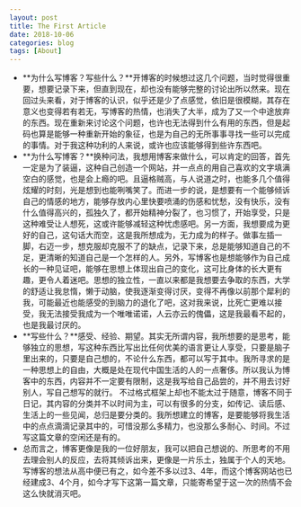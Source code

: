 ```yaml
---
layout: post
title: The First Article
date: 2018-10-06
categories: blog
tags: [About]
---
```

- **为什么写博客？写些什么？**开博客的时候想过这几个问题，当时觉得很重要，想要记录下来，但直到现在，却也没有能够完整的讨论出所以然来。现在回过头来看，对于博客的认识，似乎还是少了点感觉，依旧是很模糊，其存在意义也变得若有若无，写博客的热情，也消失了大半，成为了又一个中途放弃的东西。现在重新来讨论这个问题，也许也无法得到什么有用的东西，但是起码也算是能够一种重新开始的象征，也是为自己的无所事事寻找一些可以完成的事情。对于我这种功利的人来说，或许也应该能够得到些许东西吧。
- **为什么写博客？**换种问法，我想用博客来做什么，可以肯定的回答，首先一定是为了装逼，这种自己创造一个网站，并一点点的用自己喜欢的文字填满空白的感觉，也是会上瘾的吧。且逼格贼高，与人说道之时，也能多几个值得炫耀的时刻，光是想到也能咧嘴笑了。而进一步的说，是想要有一个能够倾诉自己的情感的地方，能够存放内心里快要喷涌的伤感和忧愁，没有快乐，没有什么值得高兴的，孤独久了，都开始精神分裂了，也习惯了，开始享受，只是这种难受让人想死，这或许能够减轻这种忧虑感吧。另一方面，我想要成为更好的自己，这句话大而空，这是我所想成为，无力成为的样子。做事左插一脚，右迈一步，想克服却克服不了的缺点，记录下来，总是能够知道自己的不足，更清晰的知道自己是一个怎样的人。另外，写博客也是想能够作为自己成长的一种见证吧，能够在思想上体现出自己的变化，这可比身体的长大更有趣，更令人着迷吧。思想的独立性，一直以来都是我想要去争取的东西，大学的舒适让我怠惰，懒于动脑，使我逐渐变得讨厌，变得不再像以前那个犀利的我，可能最近也能感受的到脑力的退化了吧，这对我来说，比死亡更难以接受，我无法接受我成为一个唯唯诺诺，人云亦云的傀儡，这是我最看不起的，也是我最讨厌的。
- **写些什么？**感受、经验、期望。其实无所谓内容，我所想要的是思考，能够独立的思想，写这种东西比写出比任何优美的语言更让人享受，只要是脑子里出来的，只要是自己想的，不论什么东西，都可以写于其中。我所寻求的是一种思想上的自由，大概是处在现代中国生活的人的一点奢侈。所以我认为博客中的东西，内容并不一定要有限制，这是我写给自己品尝的，并不用去讨好别人，写自己想写的就行。
不过格式框架上却也不能太过于随意，博客不同于日记，其内容的分类并不以时间为主，可以有很多的分支，如传记、读后感、生活上的一些见闻，总归是要分类的。我所想建立的博客，是要能够将我生活中的点点滴滴记录其中的，可惜没那么多精力，也没那么多耐心、时间。不过写这篇文章的空闲还是有的。
- 总而言之，博客更像是我的一位好朋友，我可以把自己想说的、所思考的不用去理会别人的反应，去将其倾诉出来，更像是一片乐土，独属于个人的天地。写博客的想法从高中便已有之，如今差不多以过3、4年，而这个博客网站也已经建成3、4个月，如今才写下这第一篇文章，只能寄希望于这一次的热情不会这么快就消灭吧。
